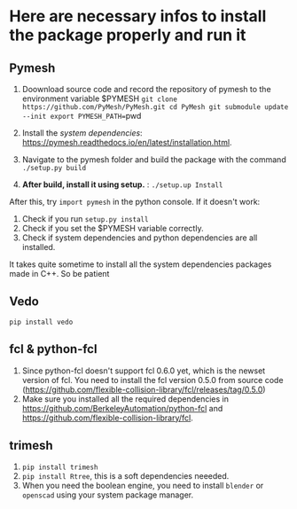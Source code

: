 # Here are necessary infos to install the package properly and run it

## Pymesh
1. Doownload source code and record the repository of pymesh to the environment variable $PYMESH
`git clone https://github.com/PyMesh/PyMesh.git
cd PyMesh
git submodule update --init
export PYMESH_PATH=`pwd`
`

2. Install the *system dependencies*: https://pymesh.readthedocs.io/en/latest/installation.html. 
3. Navigate to the pymesh folder and build the package with the command 
`./setup.py build`
4. **After build, install it using setup.** : 
`./setup.up Install`

After this, try `import pymesh` in the python console. If it doesn't work:
1. Check if you run `setup.py install`
2. Check if you set the $PYMESH variable correctly.
3. Check if system dependencies and python dependencies are all installed.

It takes quite sometime to install all the system dependencies packages made in C++. So be patient


## Vedo
`pip install vedo`

## fcl & python-fcl
1. Since python-fcl doesn't support fcl 0.6.0 yet, which is the newset version of fcl. You need to install the fcl version 0.5.0 from source code (https://github.com/flexible-collision-library/fcl/releases/tag/0.5.0)
2. Make sure you installed all the required dependencies in https://github.com/BerkeleyAutomation/python-fcl and https://github.com/flexible-collision-library/fcl.


## trimesh
1. `pip install trimesh`
2. `pip install Rtree`, this is a soft dependencies neeeded.
3. When you need the boolean engine, you need to install `blender` or `openscad` using your system package manager. 
